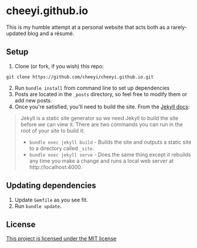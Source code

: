 # cheeyi.github.io

This is my humble attempt at a personal website that acts both as a rarely-updated blog and a résumé.

## Setup

1. Clone (or fork, if you wish) this repo:

```shell
git clone https://github.com/cheeyi/cheeyi.github.io.git
```

2. Run `bundle install` from command line to set up dependencies
3. Posts are located in the `_posts` directory, so feel free to modify them or add new posts.
4. Once you're satisfied, you'll need to build the site. From the [Jekyll docs](https://jekyllrb.com/docs/step-by-step/01-setup/):

> Jekyll is a static site generator so we need Jekyll to build the site before we can view it. There are two commands you can run in the root of your site to build it:
> 
> * `bundle exec jekyll build` - Builds the site and outputs a static site to a directory called `_site`.
> * `bundle exec jekyll serve` - Does the same thing except it rebuilds any time you make a change and runs a local web server at http://localhost:4000.

## Updating dependencies

1. Update `Gemfile` as you see fit.
2. Run `bundle update`.

## License

[This project is licensed under the MIT license](LICENSE)
